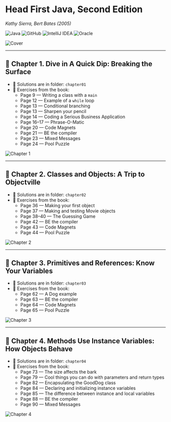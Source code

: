 # Head First Java, Second Edition
*Kathy Sierra, Bert Bates (2005)*

![Java](https://img.shields.io/badge/java-%23ED8B00.svg?style=for-the-badge&logo=java&logoColor=white)
![GitHub](https://img.shields.io/badge/github-%23121011.svg?style=for-the-badge&logo=github&logoColor=white)
![IntelliJ IDEA](https://img.shields.io/badge/IntelliJIDEA-000000.svg?style=for-the-badge&logo=intellij-idea&logoColor=white)
![Oracle](https://img.shields.io/badge/Oracle-F80000?style=for-the-badge&logo=oracle&logoColor=white)

![Cover](images/cover.png)

---

## 📘 Chapter 1. Dive in A Quick Dip: Breaking the Surface

- 📂 Solutions are in folder: `chapter01`
- 📄 Exercises from the book:
    - Page 9 — Writing a class with a `main`
    - Page 12 — Example of a `while` loop
    - Page 13 — Conditional branching
    - Page 13 — Sharpen your pencil
    - Page 14 — Coding a Serious Business Application
    - Page 16–17 — Phrase-O-Matic
    - Page 20 — Code Magnets
    - Page 21 — BE the compiler
    - Page 23 — Mixed Messages
    - Page 24 — Pool Puzzle

![Chapter 1](images/chapter-01.png)

---

## 📘 Chapter 2. Classes and Objects: A Trip to Objectville

- 📂 Solutions are in folder: `chapter02`
- 📄 Exercises from the book:
  - Page 36 — Making your first object
  - Page 37 — Making and testing Movie objects
  - Page 38–40 — The Guessing Game
  - Page 42 — BE the compiler
  - Page 43 — Code Magnets
  - Page 44 — Pool Puzzle

![Chapter 2](images/chapter-02.png)

---

## 📘 Chapter 3. Primitives and References: Know Your Variables

- 📂 Solutions are in folder: `chapter03`
- 📄 Exercises from the book:
  - Page 62 — A Dog example
  - Page 63 — BE the compiler
  - Page 64 — Code Magnets
  - Page 65 — Pool Puzzle

![Chapter 3](images/chapter-03.png)

---

## 📘 Chapter 4. Methods Use Instance Variables: How Objects Behave

- 📂 Solutions are in folder: `chapter04`
- 📄 Exercises from the book:
  - Page 73 — The size affects the bark
  - Page 79 — Cool things you can do with parameters and return types
  - Page 82 — Encapsulating the GoodDog class
  - Page 84 — Declaring and initializing instance variables
  - Page 85 — The difference between instance and local variables
  - Page 88 — BE the compiler
  - Page 90 — Mixed Messages

![Chapter 4](images/chapter-04.png)
